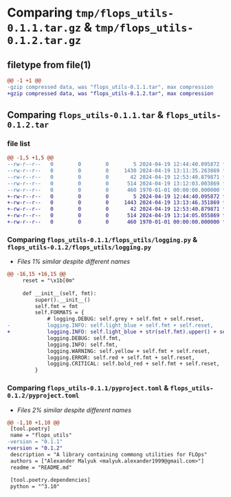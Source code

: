 # Comparing `tmp/flops_utils-0.1.1.tar.gz` & `tmp/flops_utils-0.1.2.tar.gz`

## filetype from file(1)

```diff
@@ -1 +1 @@
-gzip compressed data, was "flops_utils-0.1.1.tar", max compression
+gzip compressed data, was "flops_utils-0.1.2.tar", max compression
```

## Comparing `flops_utils-0.1.1.tar` & `flops_utils-0.1.2.tar`

### file list

```diff
@@ -1,5 +1,5 @@
--rw-r--r--   0        0        0        5 2024-04-19 12:44:40.095872 flops_utils-0.1.1/README.md
--rw-r--r--   0        0        0     1430 2024-04-19 13:11:35.263869 flops_utils-0.1.1/flops_utils/logging.py
--rw-r--r--   0        0        0       42 2024-04-19 12:53:40.879871 flops_utils-0.1.1/flops_utils/main.py
--rw-r--r--   0        0        0      514 2024-04-19 13:12:03.003869 flops_utils-0.1.1/pyproject.toml
--rw-r--r--   0        0        0      460 1970-01-01 00:00:00.000000 flops_utils-0.1.1/PKG-INFO
+-rw-r--r--   0        0        0        5 2024-04-19 12:44:40.095872 flops_utils-0.1.2/README.md
+-rw-r--r--   0        0        0     1443 2024-04-19 13:13:46.351869 flops_utils-0.1.2/flops_utils/logging.py
+-rw-r--r--   0        0        0       42 2024-04-19 12:53:40.879871 flops_utils-0.1.2/flops_utils/main.py
+-rw-r--r--   0        0        0      514 2024-04-19 13:14:05.055869 flops_utils-0.1.2/pyproject.toml
+-rw-r--r--   0        0        0      460 1970-01-01 00:00:00.000000 flops_utils-0.1.2/PKG-INFO
```

### Comparing `flops_utils-0.1.1/flops_utils/logging.py` & `flops_utils-0.1.2/flops_utils/logging.py`

 * *Files 1% similar despite different names*

```diff
@@ -16,15 +16,15 @@
     reset = "\x1b[0m"
 
     def __init__(self, fmt):
         super().__init__()
         self.fmt = fmt
         self.FORMATS = {
             # logging.DEBUG: self.grey + self.fmt + self.reset,
-            logging.INFO: self.light_blue + self.fmt + self.reset,
+            logging.INFO: self.light_blue + str(self.fmt).upper() + self.reset,
             logging.DEBUG: self.fmt,
             logging.INFO: self.fmt,
             logging.WARNING: self.yellow + self.fmt + self.reset,
             logging.ERROR: self.red + self.fmt + self.reset,
             logging.CRITICAL: self.bold_red + self.fmt + self.reset,
         }
```

### Comparing `flops_utils-0.1.1/pyproject.toml` & `flops_utils-0.1.2/pyproject.toml`

 * *Files 2% similar despite different names*

```diff
@@ -1,10 +1,10 @@
 [tool.poetry]
 name = "flops_utils"
-version = "0.1.1"
+version = "0.1.2"
 description = "A library containing commong utilities for FLOps"
 authors = ["Alexander Malyuk <malyuk.alexander1999@gmail.com>"]
 readme = "README.md"
 
 [tool.poetry.dependencies]
 python = "^3.10"
```

